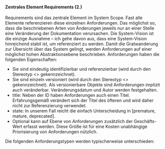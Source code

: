 #### Zentrales Element Requirements (2.)
Requirements sind das zentrale Element im System Scope. Fast alle Elemente referenzieren diese einzelnen Anforderungen. Das möglichst so, dass die beschriebenen Arten von Änderungen jeweils nur an einer Stelle eine Veränderung der Dokumentation verursachen.
Die System-Vision ist die einzige Ausnahme – ich gehe davon aus, dass eine System-Vision hinreichend stabil ist, um referenziert zu werden.
Damit die Gratwanderung zur Übersicht über das System gelingt, werden Anforderungen auf einer möglichst hohen Abstraktionsebene beschrieben.
Anforderungen haben die folgenden Eigenschaften:
* Sie sind eindeutig identifizierbar und referenzierbar (wird durch den Stereotyp <<entity>> gekennzeichnet).
* Sie sind einzeln versioniert (wird durch den Stereotyp <<versionable>> gekennzeichnet). Als versionierbare Objekte sind Anforderungen implizit auch veränderbar. Veränderungsdatum und Autor werden festgehalten.
* title: Neben der ID haben Anforderungen auch einen Titel. Erfahrungsgemäß verändert sich der Titel des öfteren und wird daher nicht zur Referenzierung verwendet.
* state: In unserem Fall reicht die einfach Unterscheidung in [premature, mature, deprecated].
* Optional kann auf Ebene von Anforderungen zusätzlich der Geschäfts-Wert erfasst werden. Diese Größe ist für eine Kosten unabhängige Priorisierung von Anforderungen nützlich.

Die folgenden Anforderungstypen werden typischerweise unterschieden:
